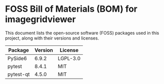 # FOSS Bill of Materials (BOM) for imagegridviewer

This document lists the open-source software (FOSS) packages used in this project, along with their versions and licenses.

| Package | Version | License |
|---|---|---|
| PySide6 | 6.9.2 | LGPL-3.0 |
| pytest | 8.4.1 | MIT |
| pytest-qt | 4.5.0 | MIT |